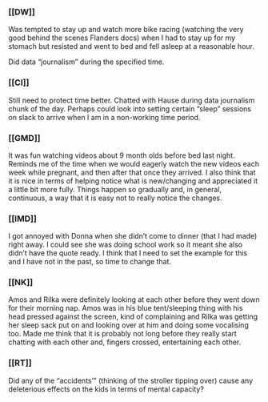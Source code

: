 ### [[DW]]
Was tempted to stay up and watch more bike racing (watching the very good behind the scenes Flanders docs) when I had to stay up for my stomach but resisted and went to bed and fell asleep at a reasonable hour.

Did data “journalism” during the specified time.

### [[CI]]
Still need to protect time better. Chatted with Hause during data journalism chunk of the day. Perhaps could look into setting certain “sleep” sessions on slack to arrive when I am in a non-working time period.

### [[GMD]]
It was fun watching videos about 9 month olds before bed last night. Reminds me of the time when we would eagerly watch the new videos each week while pregnant, and then after that once they arrived. I also think that it is nice in terms of helping notice what is new/changing and appreciated it a little bit more fully. Things happen so gradually and, in general, continuous, a way that it is easy not to really notice the changes.

### [[IMD]]
I got annoyed with Donna when she didn’t come to dinner (that I had made) right away. I could see she was doing school work so it meant she also didn’t have the quote ready. I think that I need to set the example for this and I have not in the past, so time to change that.

### [[NK]]
Amos and Rilka were definitely looking at each other before they went down for their morning nap. Amos was in his blue tent/sleeping thing with his head pressed against the screen, kind of complaining and Rilka was getting her sleep sack put on and looking over at him and doing some vocalising too. Made me think that it is probably not long before they really start chatting with each other and, fingers crossed, entertaining each other.

### [[RT]]
Did any of the “accidents’” (thinking of the stroller tipping over) cause any deleterious effects on the kids in terms of mental capacity?

